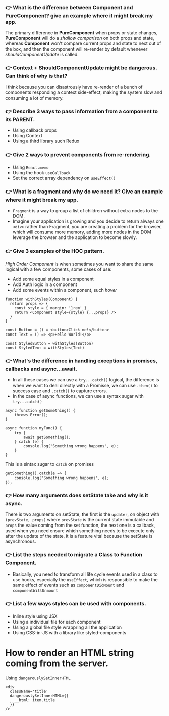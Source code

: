### 👉 What is the difference between Component and PureComponent? give an example where it might break my app.

The primary difference in **PureComponent** when props or state changes, **PureComponent** will do a _shallow comparison_ on both props and state, whereas **Component** won't compare current props and state to next out of the box, and then the component will re-render by default whenever _shouldComponentUpdate_ is called.

### 👉 Context + ShouldComponentUpdate might be dangerous. Can think of why is that?

I think because you can disastrously have re-render of a bunch of components responding a context side-effect, making the system slow and consuming a lot of memory.

### 👉 Describe 3 ways to pass information from a component to its PARENT.

- Using callback props
- Using Context
- Using a third library such Redux

### 👉 Give 2 ways to prevent components from re-rendering.

- Using `React.memo`
- Using the hook `useCallback`
- Set the correct array dependency on `useEffect()`

### 👉 What is a fragment and why do we need it? Give an example where it might break my app.

- `Fragment` is a way to group a list of children without extra nodes to the DOM.
- Imagine your application is growing and you decide to return always one `<div>` rather than Fragment, you are creating a problem for the browser, which will consume more memory, adding more nodes in the DOM leverage the browser and the application to become slowly.

### 👉 Give 3 examples of the HOC pattern.

_High Order Component_ is when sometimes you want to share the same logical with a few components, some cases of use:

- Add some equal styles in a component
- Add Auth logic in a component
- Add some events within a component, such _hover_

```
function withStyles(Component) {
  return props => {
    const style = { margin: '1rem' }
    return <Component style={style} {...props} />
  }
}

const Button = () = <button>Click me!</button>
const Text = () => <p>Hello World!</p>

const StyledButton = withStyles(Button)
const StyledText = withStyles(Text)
```

### 👉 What's the difference in handling exceptions in promises, callbacks and async...await.

- In all these cases we can use a `try...catch()` logical, the difference is when we want to deal directly with a Promisse, we can use `.then()` to success case and `.catch()` to capture errors.
- In the case of async functions, we can use a syntax sugar with `try...catch()`

```
async function getSomething() {
    throws Error();
}

async function myFunc() {
    try {
        await getSomething();
    } catch (e) {
        console.log("Something wrong happens", e);
    }
}
```

This is a sintax sugar to `catch` on promises

```
getSomething().catch(e => {
    console.log("Something wrong happens", e);
});
```

### 👉 How many arguments does setState take and why is it async.

There is two arguments on setState, the first is the `updater`, on object with `(prevState, props)` where `prevState` is the current state immutable and `props` the value coming from the set function, the next one is a callback, used when you need ensure which something needs to be execute only after the update of the state, it is a feature vital because the setState is asynchronous.

### 👉 List the steps needed to migrate a Class to Function Component.

- Basically, you need to transform all life cycle events used in a class to use hooks, especially the `useEffect`, which is responsible to make the same effect of events such as `componentDidMount` and `componentWillUnmount`

### 👉 List a few ways styles can be used with components.

- Inline style using JSX
- Using a individual file for each component
- Using a global file style wrappring all the application
- Using CSS-in-JS with a library like styled-components

# How to render an HTML string coming from the server.

Using `dangerouslySetInnerHTML`

```
<div
  className='title'
  dangerouslySetInnerHTML={{
    __html: item.title
  }}
/>
```
